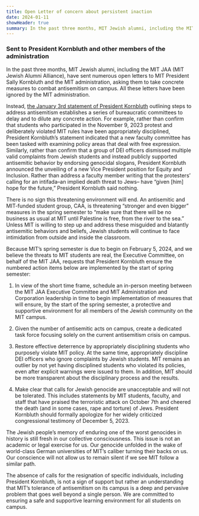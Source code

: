 ```yaml
---
title: Open Letter of concern about persistent inaction
date: 2024-01-11
showHeader: true
summary: In the past three months, MIT Jewish alumni, including the MIT JAA (MIT Jewish Alumni Alliance), have sent numerous open letters to MIT President Sally Kornbluth and the MIT administration, asking them to take concrete measures to combat antisemitism on campus. All these letters have been ignored by the MIT administration. Instead, [the January 3rd statement of President Kornbluth](https://mit.imodules.com/controls/email_marketing/view_in_browser.aspx?sid=1314&gid=13&sendId=4949313&ecatid=1433&puid=46e88c05-384e-4c33-95c1-bc65b145bdb5) outlining steps to address antisemitism establishes a series of bureaucratic committees to delay and to dilute any concrete action. For example, rather than confirm that students who participated in the November 9, 2023 protest and deliberately violated MIT rules have been appropriately disciplined, President Kornbluth’s statement indicated that a new faculty committee has been tasked with examining policy areas that deal with free expression. Similarly, rather than confirm that a group of DEI officers dismissed multiple valid complaints from Jewish students and instead publicly supported antisemitic behavior by endorsing genocidal slogans, President Kornbluth announced the unveiling of a new Vice President position for Equity and Inclusion. Rather than address a faculty member writing that the protesters’ calling for an intifada–an implied death threat to Jews– have “given [him] hope for the future,” President Kornbluth said nothing.
---
```


### Sent to President Kornbluth and other members of the administration

In the past three months, MIT Jewish alumni, including the MIT JAA (MIT Jewish Alumni Alliance), have sent numerous open letters to MIT President Sally Kornbluth and the MIT administration, asking them to take concrete measures to combat antisemitism on campus. All these letters have been ignored by the MIT administration.

Instead, [the January 3rd statement of President Kornbluth](https://mit.imodules.com/controls/email_marketing/view_in_browser.aspx?sid=1314&gid=13&sendId=4949313&ecatid=1433&puid=46e88c05-384e-4c33-95c1-bc65b145bdb5) outlining steps to address antisemitism establishes a series of bureaucratic committees to delay and to dilute any concrete action. For example, rather than confirm that students who participated in the November 9, 2023 protest and deliberately violated MIT rules have been appropriately disciplined, President Kornbluth’s statement indicated that a new faculty committee has been tasked with examining policy areas that deal with free expression. Similarly, rather than confirm that a group of DEI officers dismissed multiple valid complaints from Jewish students and instead publicly supported antisemitic behavior by endorsing genocidal slogans, President Kornbluth announced the unveiling of a new Vice President position for Equity and Inclusion. Rather than address a faculty member writing that the protesters’ calling for an intifada–an implied death threat to Jews– have “given [him] hope for the future,” President Kornbluth said nothing.

There is no sign this threatening environment will end. An antisemitic and MIT-funded student group, CAA, is threatening “stronger and even bigger” measures in the spring semester to “make sure that there will be no business as usual at MIT until Palestine is free, from the river to the sea.” Unless MIT is willing to step up and address these misguided and blatantly antisemitic behaviors and beliefs, Jewish students will continue to face intimidation from outside and inside the classroom.

Because MIT’s spring semester is due to begin on February 5, 2024, and we believe the threats to MIT students are real, the Executive Committee, on behalf of the MIT JAA, requests that President Kornbluth ensure the numbered action items below are implemented by the start of spring semester:

1) In view of the short time frame, schedule an in-person meeting between the MIT JAA Executive Committee and MIT Administration and Corporation leadership in time to begin implementation of measures that will ensure, by the start of the spring semester, a protective and supportive environment for all members of the Jewish community on the MIT campus.

2) Given the number of antisemitic acts on campus, create a dedicated task force focusing solely on the current antisemitism crisis on campus.

3) Restore effective deterrence by appropriately disciplining students who purposely violate MIT policy. At the same time, appropriately discipline DEI officers who ignore complaints by Jewish students. MIT remains an outlier by not yet having disciplined students who violated its policies, even after explicit warnings were issued to them. In addition, MIT should be more transparent about the disciplinary process and the results.

4) Make clear that calls for Jewish genocide are unacceptable and will not be tolerated. This includes statements by MIT students, faculty, and staff that have praised the terroristic attack on October 7th and cheered the death (and in some cases, rape and torture) of Jews. President Kornbluth should formally apologize for her widely criticized congressional testimony of December 5, 2023.

The Jewish people’s memory of enduring one of the worst genocides in history is still fresh in our collective consciousness. This issue is not an academic or legal exercise for us. Our genocide unfolded in the wake of world-class German universities of MIT’s caliber turning their backs on us. Our conscience will not allow us to remain silent if we see MIT follow a similar path.

The absence of calls for the resignation of specific individuals, including President Kornbluth, is not a sign of support but rather an understanding that MIT’s tolerance of antisemitism on its campus is a deep and pervasive problem that goes well beyond a single person. We are committed to ensuring a safe and supportive learning environment for all students on campus.